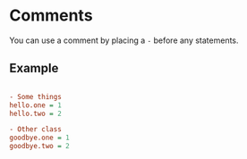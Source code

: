 # Comments

You can use a comment by placing a `-` before any statements.

## Example

```ini

- Some things
hello.one = 1
hello.two = 2

- Other class
goodbye.one = 1
goodbye.two = 2
```